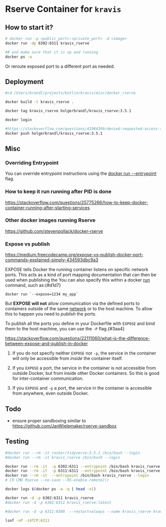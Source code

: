 # Rserve Container for `kravis`


## How to start it?

```bash
# docker run -p <public_port>:<private_port> -d <image>  
docker run -dp 6302:6311 kravis_rserve

## and make sure that it is up and running
docker ps -a
```

Or reroute exposed port to a different port as needed.



## Deployment

```bash
#cd /Users/brandl/projects/kotlin/kravis/misc/docker_rserve

docker build -t kravis_rserve .

docker tag kravis_rserve holgerbrandl/kravis_rserve:3.5.1

docker login

#https://stackoverflow.com/questions/41984399/denied-requested-access-to-the-resource-is-denied-docker
docker push holgerbrandl/kravis_rserve:3.5.1
```

## Misc

### Overriding Entrypoint

You can override entrypoint instructions using the [docker run --entrypoint](https://docs.docker.com/engine/reference/run/#entrypoint-default-command-to-execute-at-runtime) flag.

### How to keep it run running after PID is done

https://stackoverflow.com/questions/25775266/how-to-keep-docker-container-running-after-starting-services


### Other docker images running Rserve

https://github.com/stevenpollack/docker-rserve


### Expose vs publish

https://medium.freecodecamp.org/expose-vs-publish-docker-port-commands-explained-simply-434593dbc9a3

EXPOSE tells Docker the running container listens on specific network ports. This acts as a kind of port mapping documentation that can then be used when publishing the
You can also specify this within a docker [run](https://docs.docker.com/engine/reference/run/) command, such as:{#d1d7}
```
docker run `--expose=1234 my_app`
```
But **EXPOSE will not** allow communication via the defined ports to containers outside of the same [network](https://docs.docker.com/network/) or to the host machine. To allow this to happen you need to *publish* the ports.

To publish all the ports you define in your Dockerfile with `EXPOSE` and bind them to the host machine, you can use the `-P` flag.{#3aa4}

https://stackoverflow.com/questions/22111060/what-is-the-difference-between-expose-and-publish-in-docker

1) If you do not specify neither `EXPOSE` nor `-p`, the service in the container will only be accessible from *inside* the container itself.

2) If you `EXPOSE` a port, the service in the container is not accessible from outside Docker, but from inside other Docker containers. So this is good for inter-container communication.

3) If you `EXPOSE` and `-p` a port, the service in the container is accessible from anywhere, even outside Docker.


## Todo

* ensure proper sandboxing similar to https://github.com/JanWielemaker/rserve-sandbox


## Testing

```bash
#docker run --rm -it rocker/tidyverse:3.5.1 /bin/bash --login
#docker run --rm -it kravis_rserve /bin/bash --login

docker run --rm -it  -p 6302:6311 --entrypoint /bin/bash kravis_rserve --login
docker run --rm -it  -p 6311:6311 --entrypoint /bin/bash kravis_rserve --login
docker run --rm -it  --entrypoint /bin/bash kravis_rserve --login
# [R CMD Rserve --no-save --RS-enable-remote]()

docker logs $(docker ps -a -q | head -n1)

docker run -d -p 6302:6311 kravis_rserve
#docker run -d -p 6302:6311 kravis_rserve:latest

#docker run -d -p 6311:6300  --restart=always --name kravis_rserve kravis_rserve

lsof -nP -i4TCP:6311
```


